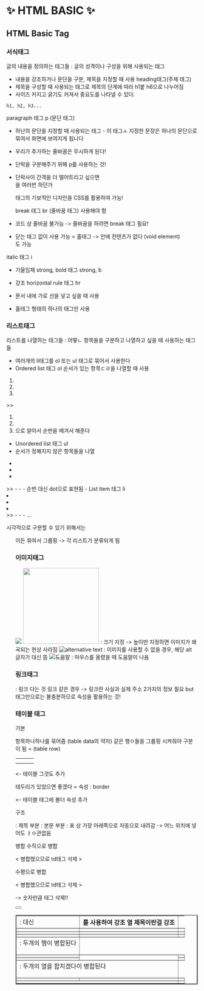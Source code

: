 # ✨ HTML BASIC ✨

## **HTML Basic Tag**

### **서식태그**

글의 내용을 정의하는 태그들
: 글의 성격이나 구성을 위해 사용되는 태그

- 내용을 강조하거나 문단을 구분, 제목을 지정할 때 사용
  heading태그(주제 태그)
- 제목을 구성할 때 사용되는 태그로 제목의 단계에 따라 h1붙 h6으로 나누어짐
- 사이즈 커지고 굵기도 커져서 중요도를 나타낼 수 있다.

```
h1, h2, h3...
```

paragraph 태그 p (문단 태그)

- 하난의 문단을 지정할 때 사용되는 태그 - 이 태그ㅗ 지정한 문장은 하나의 문단으로 묶여서 화면에 보여지게 됩니다
- 우리가 추가하는 줄바꿈은 무시하게 된다!
- 단락을 구분해주기 위해 p를 사용하는 것!
- 단락사이 간격을 더 떨어트리고 싶으면 <br>을 여러번 하던가 <p> 태그의 기보적인 디자인을 CSS를 활용하여 가능!

  break 태그 br (줄바꿈 태그) 사용해야 함

- 코드 상 줄바꿈 불가능 -> 줄바꿈을 하려면 break 태그 필요!
- 닫는 태그 없이 사용 가능 = 홀태그 -> 안에 컨텐츠가 없다 (void element)
  <br/>도 가능

italic 태그 i

- 기울임체
  strong, bold 태그 strong, b

- 강조
  horizontal rule 태그 hr
- 문서 내에 가로 선을 넣고 싶을 때 사용
- 홀테그 형태의 하나의 태그만 사용

### **리스트태그**

리스트를 나열하는 태그들
: 어떻ㄴ 항목들을 구분하고 나열하고 싶을 때 사용하는 태그들

- 여러개의 li태그를 ol 또는 ul 태그로 묶어서 사용한다
- Ordered list 태그 ol
순서가 있는 항목ㄷㄹ을 나열할 때 사용
<ol>
<li></li>
<li></li>
<li></li>
</ol>
>>

1.
2.
3. 으로 알아서 순번을 메겨서 해준다

- Unordered list 태그 ul
- 순서가 정해지지 않은 항목들을 나열
<ul>
<li></li>
<li></li>
<li></li>
</ul>
>>
-
-
- 순번 대신 dot으로 표현됨
- List item 태그 li

<li></li>
<li></li>
<li></li>
>>
- 
- 
- ...

시각적으로 구분할 수 있기 위해서는 <ul>이든 묶여서 그룹핑 -> 각 리스트가 분류되게 됨

### **이미지태그**

<img src="이미지 주소">
<img src="이미지 주소" width="200" height="200"> : 크기 지정 -> 높이만 지정하면 이미지가 왜곡되는 현상 사라짐
<img src="이미지 주소" alt="alternative text"> : 이미지를 사용할 수 없을 경우, 해당 alt 글자가 대신 뜸
<img src="이미지 주소" title="도움말"> : 마우스를 올렸을 때 도움말이 나옴

### **링크태그**

<a href="주소"></a> : 링크 다는 것
<a href="주소" target="4가지"></a>
링크 같은 경우 -> 링크란 사실과 실제 주소 2가지의 정보 필요 but 태그만으로는 불충분하므로 속성을 활용하는 것!

### **테이블 태그**

기본

<td> 항목하나하나를 묶어줌 (table data의 약자)
<td></td> <td></td> <td></td>
<td></td> <td></td> <td></td>
같은 행ㅇ들을 그룹핑 시켜줘야 구분이 됨 = <tr> (table row)
<table>
<tr> 
<td></td> <td></td> <td></td>
</tr> 
<tr> 
<td></td> <td></td> <td></td>
</tr> 
</table> <- 테이블 그것도 추가

테두리가 있었으면 좋겠다 = 속성 : border

<table border="2"> <- 테이블 태그에 볼더 속성 추가

구조

<thead> : 제목 부분
<tbody> : 본문 부분
<td> : 대신 <th>를 사용하여 강조 열 제목이란걸 강조
<tfoot> : 표 상 가장 아래쪽으로 자동으로 내려감 -> 어느 위치에 넣어도 ㅏㅇ관없음

<thead>
  <tr> 
  <th></th> <th></th> <th></th>
  </tr> 
</thead>
<tbody>
  <tr> 
  <td></td> <td></td> <td></td>
  </tr> 
</tbody>
<tfoot>
  <tr> 
  <td></td> <td></td> <td></td>
  </tr> 
</tfoot>

병합
수직으로 병합 <td rowspan="2"> : 두개의 행이 병합된다

<tbody>
  <tr> 
  <td></td> <td rowspan="2"></td> <td></td>
  </tr> 
  <tr> 
  <td></td> <   병합했으므로 td태그 삭제   > <td></td>
  </tr> 
</tbody>

수평으로 병합<td colspan="2"> : 두개의 열을 합치겠다이 병합된다

<tbody>
  <tr> 
  <td></td> <td></td> <td></td>
  </tr> 
  <tr> 
  <td colspan="2"></td><   병합했으므로 td태그 삭제   > <td></td> 
  </tr> 
</tbody>

-> 숫자만큼 태그 삭제!!

<button></button>
